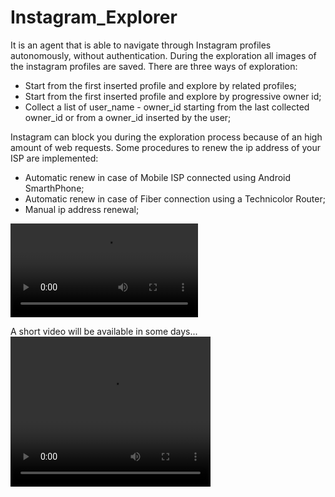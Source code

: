 # Instagram_Explorer
It is an agent that is able to navigate through Instagram profiles autonomously,
without authentication.
During the exploration all images of the instagram profiles are saved.
There are three ways of exploration:

- Start from the first inserted profile and explore by related profiles;
- Start from the first inserted profile and explore by progressive owner id;
- Collect a list of user_name - owner_id starting from the last collected owner_id
or from a owner_id inserted by the user;

Instagram  can block you during the exploration process because of 
an high amount of web requests.
Some procedures to renew the ip address of your ISP are implemented:
 - Automatic renew in case of Mobile ISP connected using Android SmarthPhone;
 - Automatic renew in case of Fiber connection using a Technicolor Router;
 - Manual ip address renewal;
 
 ![](Instagram_Explorer%20demo.mp4)
 
 A short video will be available in some days...
 <video width="320" height="240" controls>
  <source src="Instagram_Explorer%20demo.mp4" type="video/mp4">Video
</video>
